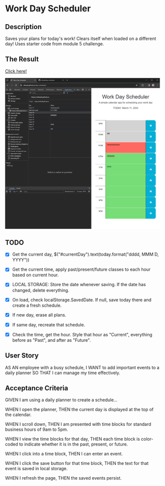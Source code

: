 # Work Day Scheduler

## Description
Saves your plans for today's work! Clears itself when loaded on a different day! Uses starter code from module 5 challenge.

## The Result
[Click here!](https://alfwall.github.io/day-scheduler/)

![Screenshot of the deployed project.](./assets/images/screenshot.png)

## TODO
- [x] Get the current day, $("#currentDay").text(today.format("dddd, MMM D, YYYY"))
- [x] Get the current time, apply past/present/future classes to each hour based on current hour.
- [x] LOCAL STORAGE: Store the date whenever saving. If the date has changed, delete everything.
- [x] On load, check localStorage.SavedDate. If null, save today there and create a fresh schedule.
- [x] If new day, erase all plans.
- [x] If same day, recreate that schedule.
- [x] Check the time, get the hour. Style that hour as "Current", everything before as "Past", and after as "Future".


## User Story
AS AN employee with a busy schedule,
I WANT to add important events to a daily planner
SO THAT I can manage my time effectively.

## Acceptance Criteria
GIVEN I am using a daily planner to create a schedule...

WHEN I open the planner, THEN the current day is displayed at the top of the calendar.

WHEN I scroll down, THEN I am presented with time blocks for standard business hours of 9am to 5pm.

WHEN I view the time blocks for that day, THEN each time block is color-coded to indicate whether it is in the past, present, or future.

WHEN I click into a time block, THEN I can enter an event.

WHEN I click the save button for that time block, THEN the text for that event is saved in local storage.

WHEN I refresh the page, THEN the saved events persist.